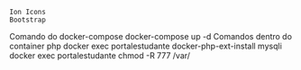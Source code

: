 <!-- Frameworks -->
    Ion Icons
    Bootstrap
<!-- Comandos -->
Comando do docker-compose
 docker-compose up -d
Comandos dentro do container php
 docker exec portalestudante docker-php-ext-install mysqli
 docker exec portalestudante chmod -R 777 /var/
